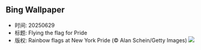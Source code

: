 ## Bing Wallpaper
- 时间: 20250629
- 标题: Flying the flag for Pride
- 版权: Rainbow flags at New York Pride (© Alan Schein/Getty Images)
![](https://cn.bing.com/th?id=OHR.PrideParade_EN-US9405333794_UHD.jpg&rf=LaDigue_UHD.jpg&pid=hp&w=3840&h=2160&rs=1&c=4)

